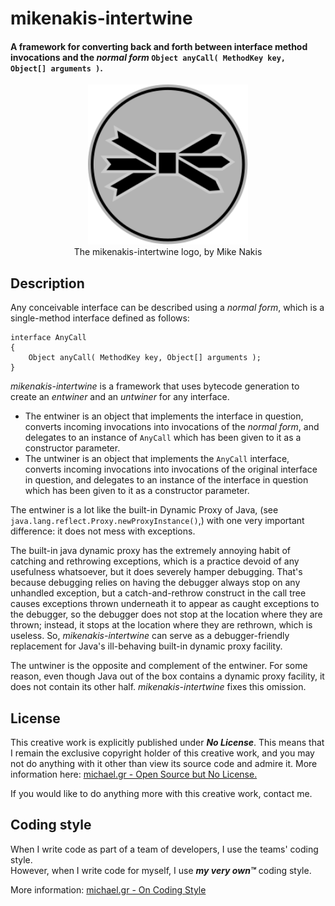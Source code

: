 # mikenakis-intertwine
#### A framework for converting back and forth between interface method invocations and the _normal form_ `Object anyCall( MethodKey key, Object[] arguments )`.

<p align="center">
<img title="mikenakis-intertwine logo" src="mikenakis-intertwine.svg" width="256"/><br/>
The mikenakis-intertwine logo, by Mike Nakis<br/>
</p>

## Description
                                                                                                                   
Any conceivable interface can be described using a _normal form_, which is a single-method interface defined as follows:

    interface AnyCall
    {
        Object anyCall( MethodKey key, Object[] arguments );
    }

*mikenakis-intertwine* is a framework that uses bytecode generation to create an _entwiner_ and an _untwiner_ for any interface.
- The entwiner is an object that implements the interface in question, converts incoming invocations into invocations of the _normal form_, and delegates to an instance of `AnyCall` which has been given to it as a constructor parameter.
- The untwiner is an object that implements the `AnyCall` interface, converts incoming invocations into invocations of the original interface in question, and delegates to an instance of the interface in question which has been given to it as a constructor parameter.

The entwiner is a lot like the built-in Dynamic Proxy of Java, (see `java.lang.reflect.Proxy.newProxyInstance()`,) with one very important difference: it does not mess with exceptions.

The built-in java dynamic proxy has the extremely annoying habit of catching and rethrowing exceptions, which is a practice devoid of any usefulness whatsoever, but it does severely hamper debugging. That's because debugging relies on having the debugger always stop on any unhandled exception, but a catch-and-rethrow construct in the call tree causes exceptions thrown underneath it to appear as caught exceptions to the debugger, so the debugger does not stop at the location where they are thrown; instead, it stops at the location where they are rethrown, which is useless. So, *mikenakis-intertwine* can serve as a debugger-friendly replacement for Java's ill-behaving built-in dynamic proxy facility.     

The untwiner is the opposite and complement of the entwiner. For some reason, even though Java out of the box contains a dynamic proxy facility, it does not contain its other half. *mikenakis-intertwine* fixes this omission. 

## License

This creative work is explicitly published under ***No License***. This means that I remain the exclusive copyright holder of this creative work, and you may not do anything with it other than view its source code and admire it. More information here: [michael.gr - Open Source but No License.](https://blog.michael.gr/2018/04/open-source-but-no-license.html)

If you would like to do anything more with this creative work, contact me.

## Coding style

When I write code as part of a team of developers, I use the teams' coding style.  
However, when I write code for myself, I use _**my very own™**_ coding style.

More information: [michael.gr - On Coding Style](http://blog.michael.gr/2018/04/on-coding-style.html)
